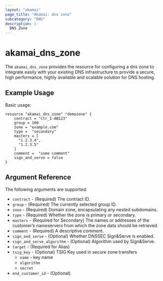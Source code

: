 ```yaml
---
layout: "akamai"
page_title: "Akamai: dns zone"
subcategory: "DNS"
description: |-
  DNS Zone
---
```


# akamai_dns_zone

The `akamai_dns_zone` provides the resource for configuring a dns zone to integrate easily with your existing DNS infrastructure to provide a secure, high performance, highly available and scalable solution for DNS hosting.

## Example Usage

Basic usage:

```hcl
resource "akamai_dns_zone" "demozone" {
    contract = "ctr_1-AB123"
    group = 100
    zone = "example.com"
    type =  "secondary"
    masters = [
      "1.2.3.4",
      "1.2.3.5"
    ] 
    comment =  "some comment"
    sign_and_serve = false
}
```

## Argument Reference

The following arguments are supported:

* `contract` - (Required) The contract ID. 
* `group` - (Required) The currently selected group ID.   
* `zone` - (Required) Domain zone, encapsulating any nested subdomains.  
* `type` - (Required) Whether the zone is primary or secondary.  
* `masters` - (Required for Secondary) The names or addresses of the customer’s nameservers from which the zone data should be retrieved.  
* `comment` - (Required) A descriptive comment.  
* `sign_and_serve` - (Optional) Whether DNSSEC Sign&Serve is enabled. 
* `sign_and_serve_algorithm` - (Optional) Algorithm used by Sign&Serve.
* `target` - (Required for Alias) 
* `tsig_key` - (Optional) TSIG Key used in secure zone transfers
  * `name` - key name
  * `algorithm`
  * `secret`
* `end_customer_id` - (Optional)
  
